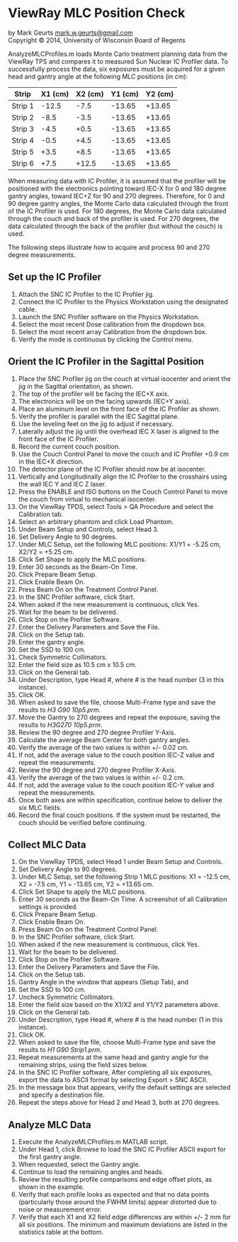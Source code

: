 ViewRay MLC Position Check
===========

by Mark Geurts <mark.w.geurts@gmail.com>
<br>Copyright &copy; 2014, University of Wisconsin Board of Regents

AnalyzeMLCProfiles.m loads Monte Carlo treatment planning data from the ViewRay TPS and compares it to measured Sun Nuclear IC Profiler data.  To successfully process the data, six exposures must be acquired for a given head and gantry angle at the following MLC positions (in cm):

| Strip   |	X1 (cm) |	 X2 (cm) |  Y1 (cm) |	 Y2 (cm) |
----------|---------|----------|----------|----------|
| Strip 1	|  -12.5  |   -7.5 	 |  -13.65	|  +13.65  |
| Strip 2	|  -8.5	  |   -3.5	 |  -13.65	|  +13.65  |
| Strip 3	|  -4.5	  |   +0.5 	 |  -13.65  |	 +13.65  |
| Strip 4	|  -0.5   |	  +4.5   |	-13.65  |	 +13.65  |
| Strip 5 |	 +3.5   |	  +8.5	 |  -13.65  |	 +13.65  |
| Strip 6 |	 +7.5	  |  +12.5	 |  -13.65	|  +13.65  |

When measuring data with IC Profiler, it is assumed that the profiler will be positioned with the electronics pointing toward IEC-X for 0 and 180 degree gantry angles, toward IEC+Z for 90 and 270 degrees. Therefore, for 0 and 90 degree gantry angles, the Monte Carlo data calculated through the front of the IC Profiler is used.  For 180 degrees, the Monte Carlo data calculated through the couch and back of the profiler is used. For 270 degrees, the data calculated through the back of the profiler (but without the couch) is used.

The following steps illustrate how to acquire and process 90 and 270 degree measurements.  

## Set up the IC Profiler

1. Attach the SNC IC Profiler to the IC Profiler jig.
2. Connect the IC Profiler to the Physics Workstation using the designated cable.
3. Launch the SNC Profiler software on the Physics Workstation.
4. Select the most recent Dose calibration from the dropdown box.
5. Select the most recent array Calibration from the dropdown box.
6. Verify the mode is continuous by clicking the Control menu.

## Orient the IC Profiler in the Sagittal Position

1. Place the SNC Profiler jig on the couch at virtual isocenter and orient the jig in the Sagittal orientation, as shown.
  1. The top of the profiler will be facing the IEC+X axis.
  2. The electronics will be on the facing upwards (IEC+Y axis).
  3. Place an aluminum level on the front face of the IC Profiler as shown.
  4. Verify the profiler is parallel with the IEC Sagittal plane.
  5. Use the leveling feet on the jig to adjust if necessary.
  6. Laterally adjust the jig until the overhead IEC X laser is aligned to the front face of the IC Profiler.
  7. Record the current couch position.
  8. Use the Couch Control Panel to move the couch and IC Profiler +0.9 cm in the IEC+X direction.
  9. The detector plane of the IC Profiler should now be at isocenter.
  10. Vertically and Longitudinally align the IC Profiler to the crosshairs using the wall IEC Y and IEC Z laser.
  11. Press the ENABLE and ISO buttons on the Couch Control Panel to move the couch from virtual to mechanical isocenter.
2. On the ViewRay TPDS, select Tools > QA Procedure and select the Calibration tab.
3. Select an arbitrary phantom and click Load Phantom.
4. Under Beam Setup and Controls, select Head 3.
5. Set Delivery Angle to 90 degrees.
6. Under MLC Setup, set the following MLC positions: X1/Y1 = -5.25 cm, X2/Y2 = +5.25 cm.
7. Click Set Shape to apply the MLC positions.
8. Enter 30 seconds as the Beam-On Time.
9. Click Prepare Beam Setup.
10. Click Enable Beam On.
11. Press Beam On on the Treatment Control Panel.
12. In the SNC Profiler software, click Start.
13. When asked if the new measurement is continuous, click Yes.
14. Wait for the beam to be delivered.
15. Click Stop on the Profiler Software.
16. Enter the Delivery Parameters and Save the File.
  1. Click on the Setup tab.
  2. Enter the gantry angle.
  3. Set the SSD to 100 cm.
  4. Check Symmetric Collimators.
  5. Enter the field size as 10.5 cm x 10.5 cm.
  6. Click on the General tab.
  7. Under Description, type Head #, where # is the head number (3 in this instance).
  8. Click OK.
  9. When asked to save the file, choose Multi-Frame type and save the results to _H3 G90 10p5.prm_.
17. Move the Gantry to 270 degrees and repeat the exposure, saving the results to _H3G270 10p5.prm_.
18. Review the 90 degree and 270 degree Profiler Y-Axis.
  1. Calculate the average Beam Center for both gantry angles.
  2. Verify the average of the two values is within +/- 0.02 cm.
  3. If not, add the average value to the couch position IEC-Z value and repeat the measurements.
19. Review the 90 degree and 270 degree Profiler X-Axis.
  1. Verify the average of the two values is within +/- 0.2 cm.
  2. If not, add the average value to the couch position IEC-Y value and repeat the measurements.
20. Once both axes are within specification, continue below to deliver the six MLC fields.
21. Record the final couch positions. If the system must be restarted, the couch should be verified before continuing.

## Collect MLC Data

1.	On the ViewRay TPDS, select Head 1 under Beam Setup and Controls.
2.	Set Delivery Angle to 90 degrees.
3.	Under MLC Setup, set the following Strip 1 MLC positions: X1 = -12.5 cm, X2 = -7.5 cm, Y1 = -13.65 cm, Y2 = +13.65 cm.
4.	Click Set Shape to apply the MLC positions.
5.	Enter 30 seconds as the Beam-On Time. A screenshot of all Calibration settings is provided.
6.	Click Prepare Beam Setup.
7.	Click Enable Beam On.
8.	Press Beam On on the Treatment Control Panel.
9.	In the SNC Profiler software, click Start.
10.	When asked if the new measurement is continuous, click Yes.
11.	Wait for the beam to be delivered.
12.	Click Stop on the Profiler Software.
13.	Enter the Delivery Parameters and Save the File.
  1.	Click on the Setup tab.
  2.	Gantry Angle in the window that appears (Setup Tab), and
  3.	Set the SSD to 100 cm.
  4.	Uncheck Symmetric Collimators.
  5.	Enter the field size based on the X1/X2 and Y1/Y2 parameters above.
  6.	Click on the General tab.
  7.	Under Description, type Head #, where # is the head number (1 in this instance).
  8.	Click OK.
  9.	When asked to save the file, choose Multi-Frame type and save the results to _H1 G90 Strip1.prm_.
14.	Repeat measurements at the same head and gantry angle for the remaining strips, using the field sizes below.
15.	In the SNC IC Profiler software, After completing all six exposures, export the data to ASCII format by selecting Export > SNC ASCII.
  1.	In the message box that appears, verify the default settings are selected and specify a destination file.
16. Repeat the steps above for Head 2 and Head 3, both at 270 degrees.

## Analyze MLC Data

1. Execute the AnalyzeMLCProfiles.m MATLAB script.
2. Under Head 1, click Browse to load the SNC IC Profiler ASCII export for the first gantry angle.
3. When requested, select the Gantry angle.
4. Continue to load the remaining angles and heads.
5. Review the resulting profile comparisons and edge offset plots, as shown in the example.
  1. Verify that each profile looks as expected and that no data points (particularly those around the FWHM limits) appear distorted due to noise or measurement error.
  2. Verify that each X1 and X2 field edge differences are within +/- 2 mm for all six positions. The minimum and maximum deviations are listed in the statistics table at the bottom.
